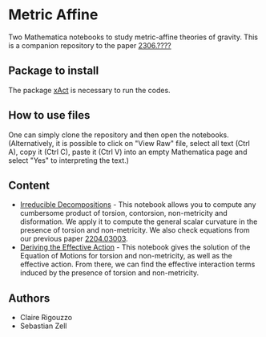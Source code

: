 # Metric Affine
Two Mathematica notebooks to study metric-affine theories of gravity. This is a companion repository to the paper [2306.????]()

## Package to install
The package [xAct](http://xact.es/) is necessary to run the codes.

## How to use files
One can simply clone the repository and then open the notebooks. (Alternatively, it is possible to click on "View Raw" file, select all text (Ctrl A), copy it (Ctrl C), paste it (Ctrl V) into an empty Mathematica page and select "Yes" to interpreting the text.)

## Content
* [Irreducible Decompositions](https://github.com/crigouzzo/metric-affine/blob/main/Decomposition_into_irrep_github.nb) - This notebook allows you to compute any cumbersome product of torsion, contorsion, non-metricity and disformation. We apply it to compute the general scalar curvature in the presence of torsion and non-metricity. We also check equations from our previous paper [2204.03003](https://arxiv.org/pdf/2204.03003.pdf).
* [Deriving the Effective Action](https://github.com/crigouzzo/metric-affine/blob/main/Effective_Action.nb) - This notebook gives the solution of the Equation of Motions for torsion and non-metricity, as well as the effective action. From there, we can find the effective interaction terms induced by the presence of torsion and non-metricity.

## Authors
* Claire Rigouzzo
* Sebastian Zell



